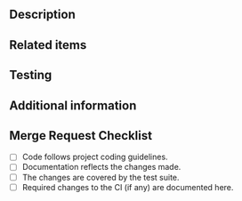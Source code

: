 ## Description
<!--Describe the motivation and objective of the merge request. Focus on explaining WHY the changes are necessary. Explain the proposed approach briefly.-->

## Related items
<!--Link any related tickets, issues, other merge requests, notes, or websites here.-->

## Testing
<!--Provide any information relevant for testing the proposed changes such as non-default compile and runtime parameters and added/ related tests.-->

## Additional information
<!--Provide here any additional information, e.g., specific required version of another software or required changes to the CI.-->

## Merge Request Checklist
- [ ] Code follows project coding guidelines.
- [ ] Documentation reflects the changes made.
- [ ] The changes are covered by the test suite.
- [ ] Required changes to the CI (if any) are documented here.
